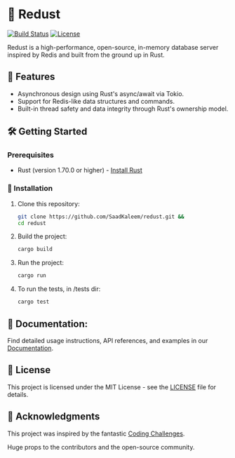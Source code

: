# 🦀 Redust

[![Build Status](https://github.com/SaadKaleem/redust/actions/workflows/redust.yml/badge.svg?branch=main)](https://github.com/SaadKaleem/redust/actions)
[![License](https://img.shields.io/badge/license-MIT-blue.svg)](./LICENSE)



Redust is a high-performance, open-source, in-memory database server inspired by Redis and built from the ground up in Rust.

## 🔑 Features

- Asynchronous design using Rust's async/await via Tokio.
- Support for Redis-like data structures and commands.
- Built-in thread safety and data integrity through Rust's ownership model.

## 🛠️ Getting Started

### Prerequisites

- Rust (version 1.70.0 or higher) - [Install Rust](https://www.rust-lang.org/tools/install)

### 🚀 Installation

1. Clone this repository:
   ```sh
   git clone https://github.com/SaadKaleem/redust.git &&
   cd redust
   ```

2. Build the project:
   ```sh
   cargo build
   ```

3. Run the project:
   ```sh
   cargo run
   ```

4. To run the tests, in /tests dir:
   ```sh
   cargo test
   ```

## 📖 Documentation:
Find detailed usage instructions, API references, and examples in our [Documentation](./docs).

## 📜 License
This project is licensed under the MIT License - see the [LICENSE](./LICENSE) file for details.

## 🤝 Acknowledgments
This project was inspired by the fantastic [Coding Challenges](https://codingchallenges.substack.com/). 

Huge props to the contributors and the open-source community.